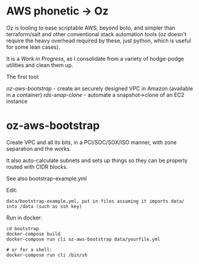# AWS phonetic -> Oz

Oz is tooling to ease scriptable AWS, beyond boto, and simpler than terraform/salt and other
conventional stack automation tools (oz doesn't require the heavy overhead required by these,
just python, which is useful for some lean cases).

It is a _Work in Progress_, as I consolidate from a variety of hodge-podge utilities and clean them up.

The first tool:

  *oz-aws-bootstrap* - create an securely designed VPC in Amazon (available in a container)
  *rds-snap-clone* - automate a snapshot->clone of an EC2 instance

# oz-aws-bootstrap

Create VPC and all its bits, in a PCI/SOC/SOX/ISO manner, with zone separation and the works.

It also auto-calculate subnets and sets up things so they can be properly routed with CIDR blocks.

See also bootstrap-example.yml

Edit:

    data/bootstrap-example.yml, put in files assuming it imports data/ into /data (such as ssh key)

Run in docker:

    cd bootstrap
    docker-compose build
    docker-compose run cli oz-aws-bootstrap data/yourfile.yml

    # or for a shell:
    docker-compose run cli /bin/sh

